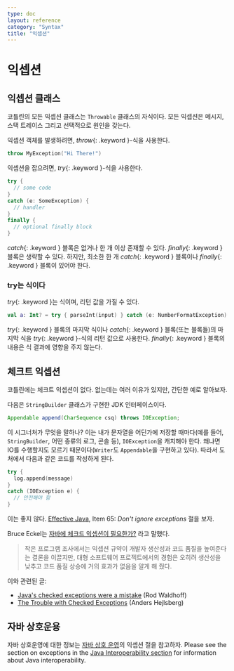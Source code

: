```yaml
---
type: doc
layout: reference
category: "Syntax"
title: "익셉션"
---
```


# 익셉션

## 익셉션 클래스

코틀린의 모든 익셉션 클래스는 `Throwable` 클래스의 자식이다.
모든 익셉션은 메시지, 스택 트레이스 그리고 선택적으로 원인을 갖는다.

익셉션 객체를 발생하려면, *throw*{: .keyword }-식을 사용한다.

``` kotlin
throw MyException("Hi There!")
```

익셉션을 잡으려면, *try*{: .keyword }-식을 사용한다.

``` kotlin
try {
  // some code
}
catch (e: SomeException) {
  // handler
}
finally {
  // optional finally block
}
```

*catch*{: .keyword } 블록은 없거나 한 개 이상 존재할 수 있다. *finally*{: .keyword } 블록은 생략할 수 있다.
하지만, 최소한 한 개 *catch*{: .keyword } 블록이나 *finally*{: .keyword } 블록이 있어야 한다.

### try는 식이다

*try*{: .keyword }는 식이며, 리턴 값을 가질 수 있다.

``` kotlin
val a: Int? = try { parseInt(input) } catch (e: NumberFormatException) { null }
```

*try*{: .keyword } 블록의 마지막 식이나 *catch*{: .keyword } 블록(또는 블록들)의 마지막 식을 *try*{: .keyword }-식의 리턴 값으로 사용한다.
*finally*{: .keyword } 블록의 내용은 식 결과에 영향을 주지 않는다.

## 체크트 익셉션

코틀린에는 체크트 익셉션이 없다. 없는데는 여러 이유가 있지만, 간단한 예로 알아보자.

다음은 `StringBuilder` 클래스가 구현한 JDK 인터페이스이다.

``` java
Appendable append(CharSequence csq) throws IOException;
```

이 시그너처가 무엇을 말하나? 이는 내가 문자열을 어딘가에 저장할 때마다(예를 들어, `StringBuilder`, 어떤 종류의 로그, 콘솔 등), `IOException`을 캐치해야 한다.
왜냐면 IO를 수행할지도 모르기 때문이다(`Writer`도 `Appendable`을 구현하고 있다).
따라서 도처에서 다음과 같은 코드를 작성하게 된다.

``` kotlin
try {
  log.append(message)
}
catch (IOException e) {
  // 안전해야 함
}
```

이는 좋지 않다. [Effective Java](http://www.oracle.com/technetwork/java/effectivejava-136174.html), Item 65: *Don't ignore exceptions* 절을 보자.

Bruce Eckel는 [자바에 체크드 익셉션이 필요한가?](http://www.mindview.net/Etc/Discussions/CheckedExceptions) 라고 말했다.

> 작은 프로그램 조사에서는 익셉션 규약이 개발자 생산성과 코드 품질을 높여준다는 결론을 이끌지만, 대형 소프트웨어 프로젝트에서의 경험은 오히려 생산성을 낮추고 코드 품질 상승에 거의 효과가 없음을 알게 해 줬다.

이와 관련된 글:

* [Java's checked exceptions were a mistake](http://radio-weblogs.com/0122027/stories/2003/04/01/JavasCheckedExceptionsWereAMistake.html) (Rod Waldhoff)
* [The Trouble with Checked Exceptions](http://www.artima.com/intv/handcuffs.html) (Anders Hejlsberg)

## 자바 상호운용

자바 상호운영에 대한 정보는 [자바 상호 운영](java-interop.html)의 익셉션 절을 참고하자.
Please see the section on exceptions in the [Java Interoperability section](java-interop.html) for information about Java interoperability.
